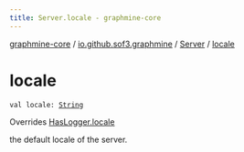 ```yaml
---
title: Server.locale - graphmine-core
---
```


[graphmine-core](../../index.html) / [io.github.sof3.graphmine](../index.html) / [Server](index.html) / [locale](./locale.html)

# locale

`val locale: `[`String`](https://kotlinlang.org/api/latest/jvm/stdlib/kotlin/-string/index.html)

Overrides [HasLogger.locale](../-has-logger/locale.html)

the default locale of the server.

